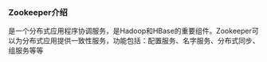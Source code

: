 ### Zookeeper介绍

​	是一个分布式应用程序协调服务，是Hadoop和HBase的重要组件。Zookeeper可以为分布式应用提供一致性服务，功能包括：配置服务、名字服务、分布式同步、组服务等等

